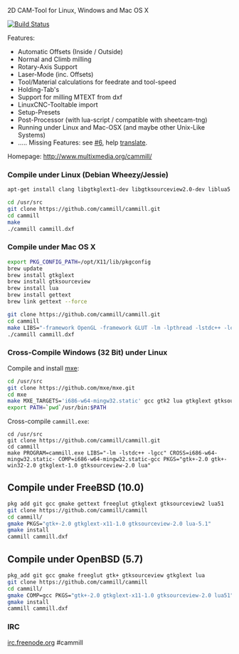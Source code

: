 2D CAM-Tool for Linux, Windows and Mac OS X

[![Build Status](https://travis-ci.org/cammill/cammill.svg?branch=master)](https://travis-ci.org/cammill/cammill)

Features:
* Automatic Offsets (Inside / Outside)
* Normal and Climb milling
* Rotary-Axis Support
* Laser-Mode (inc. Offsets)
* Tool/Material calculations for feedrate and tool-speed
* Holding-Tab's
* Support for milling MTEXT from dxf
* LinuxCNC-Tooltable import
* Setup-Presets
* Post-Processor (with lua-script / compatible with sheetcam-tng)
* Running under Linux and Mac-OSX (and maybe other Unix-Like Systems)
* .....
Missing Features: see [#6](https://github.com/cammill/cammill/issues/6), help [translate](https://crowdin.com/project/cammill).

Homepage: http://www.multixmedia.org/cammill/

### Compile under Linux (Debian Wheezy/Jessie)

```bash
apt-get install clang libgtkglext1-dev libgtksourceview2.0-dev liblua5.1-0-dev freeglut3-dev libglu1-mesa-dev libgtk2.0-dev libgvnc-1.0-dev libg3d-dev
```

```bash
cd /usr/src
git clone https://github.com/cammill/cammill.git
cd cammill
make
./cammill cammill.dxf
```

### Compile under Mac OS X

```bash
export PKG_CONFIG_PATH=/opt/X11/lib/pkgconfig
brew update
brew install gtkglext
brew install gtksourceview
brew install lua
brew install gettext
brew link gettext --force
```

```bash
git clone https://github.com/cammill/cammill.git
cd cammill
make LIBS="-framework OpenGL -framework GLUT -lm -lpthread -lstdc++ -lc" PKGS="gtk+-2.0 gtkglext-1.0 gtksourceview-2.0 lua"
./cammill cammill.dxf
```

### Cross-Compile Windows (32 Bit) under Linux

Compile and install [mxe](http://mxe.cc/):
```bash
cd /usr/src
git clone https://github.com/mxe/mxe.git
cd mxe
make MXE_TARGETS='i686-w64-mingw32.static' gcc gtk2 lua gtkglext gtksourceview freeglut
export PATH=`pwd`/usr/bin:$PATH
```
Cross-compile ```cammill.exe```:
```
cd /usr/src
git clone https://github.com/cammill/cammill.git
cd cammill
make PROGRAM=cammill.exe LIBS="-lm -lstdc++ -lgcc" CROSS=i686-w64-mingw32.static- COMP=i686-w64-mingw32.static-gcc PKGS="gtk+-2.0 gtk+-win32-2.0 gtkglext-1.0 gtksourceview-2.0 lua"
```

## Compile under FreeBSD (10.0)

```bash
pkg add git gcc gmake gettext freeglut gtkglext gtksourceview2 lua51
git clone https://github.com/cammill/cammill
cd cammill/
gmake PKGS="gtk+-2.0 gtkglext-x11-1.0 gtksourceview-2.0 lua-5.1"
gmake install
cammill cammill.dxf
```

## Compile under OpenBSD (5.7)

```bash
pkg_add git gcc gmake freeglut gtk+ gtksourceview gtkglext lua
git clone https://github.com/cammill/cammill
cd cammill/
gmake COMP=gcc PKGS="gtk+-2.0 gtkglext-x11-1.0 gtksourceview-2.0 lua51"
gmake install
cammill cammill.dxf
```

### IRC

[irc.freenode.org](http://www.freenode.org/) #cammill
